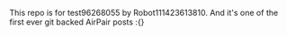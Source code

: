 This repo is for test96268055 by Robot111423613810. And it's one of the first ever git backed AirPair posts :{}